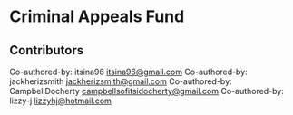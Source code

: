 # Criminal Appeals Fund

## Contributors

Co-authored-by: itsina96 <itsina96@gmail.com>
Co-authored-by: jackherizsmith <jackherizsmith@gmail.com>
Co-authored-by: CampbellDocherty <campbellsofitsidocherty@gmail.com>
Co-authored-by: lizzy-j <lizzyhj@hotmail.com>
